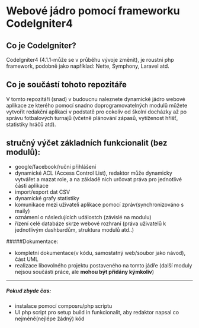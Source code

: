 # Webové jádro pomocí frameworku CodeIgniter4  
  
## Co je CodeIgniter?  
  
CodeIgniter4 (4.1.1-může se v průběhu vývoje změnit), je roustní php framework, podobně jako například: Nette, Symphony, Laravel atd.  
  
## Co je součástí tohoto repozitáře  
  
V tomto repozitáři (snad) v budoucnu naleznete dynamické jádro webové aplikace ze kterého pomocí snadno doprogramovatelných modulů můžete vytvořit redakční aplikaci v podstatě pro cokoliv od školní docházky až po správu fotbalových turnajů (včetně plánování zápasů, vytíženost hřišť, statistiky hráčů atd).  
  
## stručný výčet základních funkcionalit (bez modulů):  

  - google/facebook/ruční přihlášení  
  - dynamické ACL (Access Control List), redaktor může dynamicky vytvářet a mazat role, a na základě nich určovat práva pro jednotlivé části aplikace  
  - import/export dat CSV  
  - dynamické grafy statistiky  
  - komunikace mezi uživateli aplikace pomocí zpráv(synchronizováno s maily)  
  - oznámení o následujících událostch (závislé na modulu)  
  - řízení celé databáze skrze webové rozhraní (práva uživatelů k jednotlivým dashbardům, struktura modulů atd..)  

#####Dokumentace:
  * kompletní dokumentace(v kódu, samostatný web/soubor jako návod), část UML  
  * realizace libovolného projektu postaveného na tomto jádře (další moduly nejsou součástí práce, ale **mohou být přidány kýmkoliv**)  
---------------------------------------------------------  
##### Pokud zbyde čas:  
- instalace pomocí composru/php scriptu  
- UI php script pro setup build in funkcionalit, aby redaktor napsal co nejméně(nejlépe žádný) kód   
 
